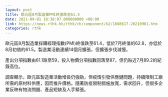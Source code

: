 ```yaml
---
layout: post
title: 歐元區8月製造業PMI終值跌至61.4
date: 2021-09-01 18:38:07.000000000 +08:00
link: https://news.rthk.hk/rthk/ch/component/k2/1608617-20210901.htm
categories: rthk
---
```


歐元區8月製造業採購經理指數(PMI)終值跌至61.4，低於7月終值的62.8，亦低於8月初值的61.5。製造業活動連續14個月擴張，但擴張步伐減慢。

產出分項指數由61.1跌至59，投入物價分項指數回落至87，但仍貼近7月89.2的紀錄高位。

調查顯示，歐元區製造業活動增長仍強勁，但疫情引發供應鏈問題，持續限制工廠所需的原材料供應，因而推升價格。隨著防疫限制措施放寬，需求回升，但很多企業反映有物流問題、產品短缺及人手緊張。
